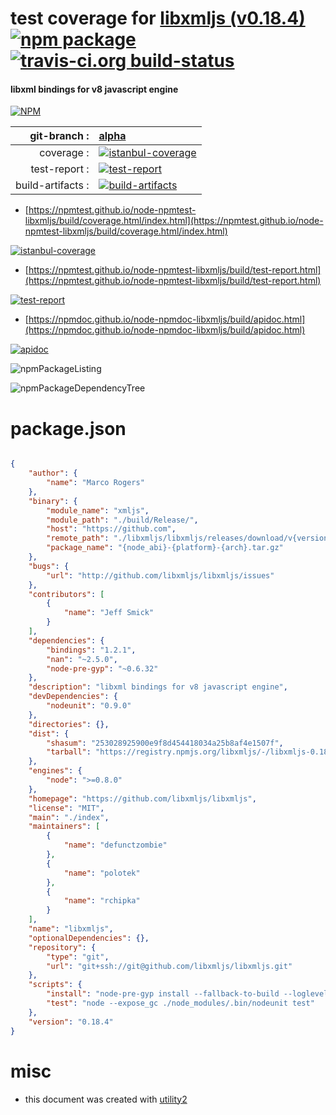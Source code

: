 # test coverage for  [libxmljs (v0.18.4)](https://github.com/libxmljs/libxmljs)  [![npm package](https://img.shields.io/npm/v/npmtest-libxmljs.svg?style=flat-square)](https://www.npmjs.org/package/npmtest-libxmljs) [![travis-ci.org build-status](https://api.travis-ci.org/npmtest/node-npmtest-libxmljs.svg)](https://travis-ci.org/npmtest/node-npmtest-libxmljs)
#### libxml bindings for v8 javascript engine

[![NPM](https://nodei.co/npm/libxmljs.png?downloads=true&downloadRank=true&stars=true)](https://www.npmjs.com/package/libxmljs)

| git-branch : | [alpha](https://github.com/npmtest/node-npmtest-libxmljs/tree/alpha)|
|--:|:--|
| coverage : | [![istanbul-coverage](https://npmtest.github.io/node-npmtest-libxmljs/build/coverage.badge.svg)](https://npmtest.github.io/node-npmtest-libxmljs/build/coverage.html/index.html)|
| test-report : | [![test-report](https://npmtest.github.io/node-npmtest-libxmljs/build/test-report.badge.svg)](https://npmtest.github.io/node-npmtest-libxmljs/build/test-report.html)|
| build-artifacts : | [![build-artifacts](https://npmtest.github.io/node-npmtest-libxmljs/glyphicons_144_folder_open.png)](https://github.com/npmtest/node-npmtest-libxmljs/tree/gh-pages/build)|

- [https://npmtest.github.io/node-npmtest-libxmljs/build/coverage.html/index.html](https://npmtest.github.io/node-npmtest-libxmljs/build/coverage.html/index.html)

[![istanbul-coverage](https://npmtest.github.io/node-npmtest-libxmljs/build/screenCapture.buildCi.browser.%252Ftmp%252Fbuild%252Fcoverage.lib.html.png)](https://npmtest.github.io/node-npmtest-libxmljs/build/coverage.html/index.html)

- [https://npmtest.github.io/node-npmtest-libxmljs/build/test-report.html](https://npmtest.github.io/node-npmtest-libxmljs/build/test-report.html)

[![test-report](https://npmtest.github.io/node-npmtest-libxmljs/build/screenCapture.buildCi.browser.%252Ftmp%252Fbuild%252Ftest-report.html.png)](https://npmtest.github.io/node-npmtest-libxmljs/build/test-report.html)

- [https://npmdoc.github.io/node-npmdoc-libxmljs/build/apidoc.html](https://npmdoc.github.io/node-npmdoc-libxmljs/build/apidoc.html)

[![apidoc](https://npmdoc.github.io/node-npmdoc-libxmljs/build/screenCapture.buildCi.browser.%252Ftmp%252Fbuild%252Fapidoc.html.png)](https://npmdoc.github.io/node-npmdoc-libxmljs/build/apidoc.html)

![npmPackageListing](https://npmtest.github.io/node-npmtest-libxmljs/build/screenCapture.npmPackageListing.svg)

![npmPackageDependencyTree](https://npmtest.github.io/node-npmtest-libxmljs/build/screenCapture.npmPackageDependencyTree.svg)



# package.json

```json

{
    "author": {
        "name": "Marco Rogers"
    },
    "binary": {
        "module_name": "xmljs",
        "module_path": "./build/Release/",
        "host": "https://github.com",
        "remote_path": "./libxmljs/libxmljs/releases/download/v{version}/",
        "package_name": "{node_abi}-{platform}-{arch}.tar.gz"
    },
    "bugs": {
        "url": "http://github.com/libxmljs/libxmljs/issues"
    },
    "contributors": [
        {
            "name": "Jeff Smick"
        }
    ],
    "dependencies": {
        "bindings": "1.2.1",
        "nan": "~2.5.0",
        "node-pre-gyp": "~0.6.32"
    },
    "description": "libxml bindings for v8 javascript engine",
    "devDependencies": {
        "nodeunit": "0.9.0"
    },
    "directories": {},
    "dist": {
        "shasum": "253028925900e9f8d454418034a25b8af4e1507f",
        "tarball": "https://registry.npmjs.org/libxmljs/-/libxmljs-0.18.4.tgz"
    },
    "engines": {
        "node": ">=0.8.0"
    },
    "homepage": "https://github.com/libxmljs/libxmljs",
    "license": "MIT",
    "main": "./index",
    "maintainers": [
        {
            "name": "defunctzombie"
        },
        {
            "name": "polotek"
        },
        {
            "name": "rchipka"
        }
    ],
    "name": "libxmljs",
    "optionalDependencies": {},
    "repository": {
        "type": "git",
        "url": "git+ssh://git@github.com/libxmljs/libxmljs.git"
    },
    "scripts": {
        "install": "node-pre-gyp install --fallback-to-build --loglevel http",
        "test": "node --expose_gc ./node_modules/.bin/nodeunit test"
    },
    "version": "0.18.4"
}
```



# misc
- this document was created with [utility2](https://github.com/kaizhu256/node-utility2)
